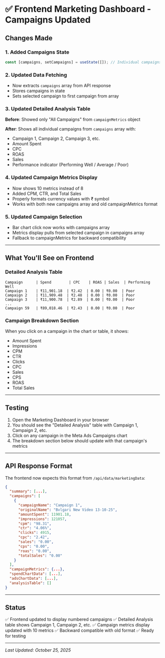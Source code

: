 # ✅ Frontend Marketing Dashboard - Campaigns Updated

## Changes Made

### 1. Added Campaigns State
```javascript
const [campaigns, setCampaigns] = useState([]); // Individual campaigns array
```

### 2. Updated Data Fetching
- Now extracts `campaigns` array from API response
- Stores campaigns in state
- Sets selected campaign to first campaign from array

### 3. Updated Detailed Analysis Table
**Before**: Showed only "All Campaigns" from `campaignMetrics` object

**After**: Shows all individual campaigns from `campaigns` array with:
- Campaign 1, Campaign 2, Campaign 3, etc.
- Amount Spent
- CPC
- ROAS
- Sales
- Performance indicator (Performing Well / Average / Poor)

### 4. Updated Campaign Metrics Display
- Now shows 10 metrics instead of 8
- Added CPM, CTR, and Total Sales
- Properly formats currency values with ₹ symbol
- Works with both new campaigns array and old campaignMetrics format

### 5. Updated Campaign Selection
- Bar chart click now works with campaigns array
- Metrics display pulls from selected campaign in campaigns array
- Fallback to campaignMetrics for backward compatibility

---

## What You'll See on Frontend

### Detailed Analysis Table
```
Campaign      | Spend        | CPC    | ROAS | Sales  | Performing Well
Campaign 1    | ₹11,901.18  | ₹2.42  | 0.00 | ₹0.00  | Poor
Campaign 2    | ₹11,909.48  | ₹2.48  | 0.00 | ₹0.00  | Poor
Campaign 3    | ₹11,900.78  | ₹2.89  | 0.00 | ₹0.00  | Poor
...
Campaign 59   | ₹89,018.46  | ₹2.43  | 0.00 | ₹0.00  | Poor
```

### Campaign Breakdown Section
When you click on a campaign in the chart or table, it shows:
- Amount Spent
- Impressions
- CPM
- CTR
- Clicks
- CPC
- Sales
- CPS
- ROAS
- Total Sales

---

## Testing

1. Open the Marketing Dashboard in your browser
2. You should see the "Detailed Analysis" table with Campaign 1, Campaign 2, etc.
3. Click on any campaign in the Meta Ads Campaigns chart
4. The breakdown section below should update with that campaign's metrics

---

## API Response Format

The frontend now expects this format from `/api/data/marketingData`:

```json
{
  "summary": [...],
  "campaigns": [
    {
      "campaignName": "Campaign 1",
      "originalName": "Bvlgari New Video 13-10-25",
      "amountSpent": 11901.18,
      "impressions": 121057,
      "cpm": "98.31",
      "ctr": "4.06%",
      "clicks": 4915,
      "cpc": "2.42",
      "sales": "0.00",
      "cps": "0.00",
      "roas": "0.00",
      "totalSales": "0.00"
    }
  ],
  "campaignMetrics": {...},
  "spendChartData": [...],
  "adsChartData": [...],
  "analysisTable": []
}
```

---

## Status

✅ Frontend updated to display numbered campaigns
✅ Detailed Analysis table shows Campaign 1, Campaign 2, etc.
✅ Campaign metrics display updated with 10 metrics
✅ Backward compatible with old format
✅ Ready for testing

---

*Last Updated: October 25, 2025*

